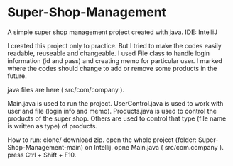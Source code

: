 # Super-Shop-Management
A simple super shop management project created with java. 
IDE: IntelliJ

I created this project only to practice. 
But I tried to make the codes easily readable, reuseable and changeable. 
I used File class to handle login information (id and pass) and creating memo for particular user. 
I marked where the codes should change to add or remove some products in the future.

java files are here ( src/com/company ).

Main.java is used to run the project. 
UserControl.java is used to work with user and file (login info and memo). 
Products.java is used to control the products of the super shop. 
Others are used to control that type (file name is written as type) of products.

How to run:
clone/ download zip.
open the whole project (folder: Super-Shop-Management-main) on Intellij.
opne Main.java ( src/com.company ).
press Ctrl + Shift + F10.
